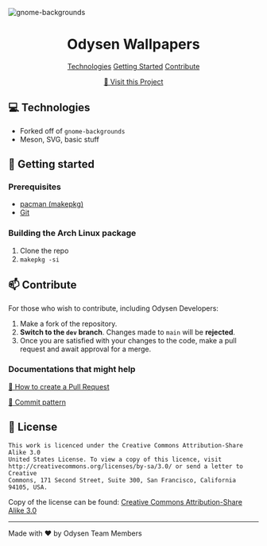 ![gnome-backgrounds](https://socialify.git.ci/odysen/gnome-backgrounds/image?description=1&font=Jost&language=1&description=1&logo=https%3A%2F%2Fmedia.kerichuu.space%2Fu%2Fsvg_squared.svg%3Fcompress%3Dfalse&name=1&owner=1&stargazers=1&theme=Dark)         

<h1 align="center" style="font-weight: bold;">Odysen Wallpapers</h1>

<p align="center">
<a href="#tech">Technologies</a>
<a href="#started">Getting Started</a>
<a href="#contribute">Contribute</a> 
</p>



<p align="center">
<a href="https://odysen.space">📱 Visit this Project</a>
</p>
 
<h2 id="tech">💻 Technologies</h2>

- Forked off of `gnome-backgrounds`
- Meson, SVG, basic stuff
  
<h2 id="started">🚀 Getting started</h2>
 
<h3>Prerequisites</h3>

- [pacman (makepkg)](https://archlinux.org/packages/core/x86_64/pacman/)
- [Git](https://git-scm.com/)
<h3>Building the Arch Linux package</h3>

1. Clone the repo
2. `makepkg -si`

<h2 id="contribute">📫 Contribute</h2>

For those who wish to contribute, including Odysen Developers:

1. Make a fork of the repository.
2. **Switch to the `dev` branch**. Changes made to `main` will be **rejected**.
2. Once you are satisfied with your changes to the code, make a pull request and await approval for a merge.

<h3>Documentations that might help</h3>

[📝 How to create a Pull Request](https://www.atlassian.com/git/tutorials/making-a-pull-request)

[💾 Commit pattern](https://gist.github.com/joshbuchea/6f47e86d2510bce28f8e7f42ae84c716)

<h2> 📝 License </h2>

```
This work is licenced under the Creative Commons Attribution-Share Alike 3.0
United States License. To view a copy of this licence, visit
http://creativecommons.org/licenses/by-sa/3.0/ or send a letter to Creative
Commons, 171 Second Street, Suite 300, San Francisco, California 94105, USA.
```

Copy of the license can be found: <a href="http://creativecommons.org/licenses/by-sa/3.0/"> Creative Commons Attribution-Share Alike 3.0</a>

<hr>

Made with ❤️ by Odysen Team Members
